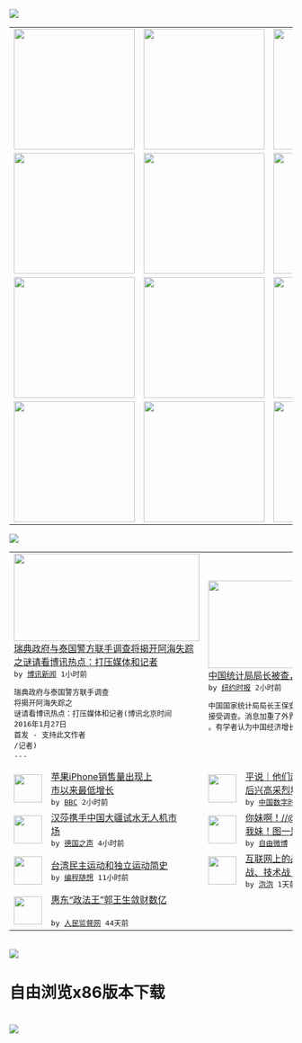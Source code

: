 

<a href="https://github.com/greatfire/z/raw/master/FreeBrowser.apk"><img src="https://raw.githubusercontent.com/greatfire/wiki/master/x/header.png" /></a><table><tr><td width="262" align="center" valign="center"><a href="https://github.com/greatfire/wiki/wiki/nyt" title="纽约时报中文网 国际纵览"><img src="https://raw.githubusercontent.com/greatfire/wiki/master/x/nyt_flag.png" width="215"/></a></td><td width="262" align="center" valign="center"><a href="https://github.com/greatfire/wiki/wiki/dw" title=""><img src="https://raw.githubusercontent.com/greatfire/wiki/master/x/dw_flag.png" width="215"/></a></td><td width="262" align="center" valign="center"><a href="https://github.com/greatfire/wiki/wiki/rmjd" title=""><img src="https://raw.githubusercontent.com/greatfire/wiki/master/x/rmjd_flag.png" width="215"/></a></td></tr><tr><td width="262" align="center" valign="center"><a href="https://github.com/paopaonetizen/website" title="泡泡 - 未经审查的互联网信息"><img src="https://raw.githubusercontent.com/greatfire/wiki/master/x/pp_flag.png" width="215"/></a></td><td width="262" align="center" valign="center"><a href="https://github.com/getlantern/mirror" title="以及自由微博和GreatFire.org官方中文论坛"><img src="https://raw.githubusercontent.com/greatfire/wiki/master/x/lantern_flag.png" width="215"/></a></td><td width="262" align="center" valign="center"><a href="https://github.com/cdtmirrors/m/" title=""><img src="https://raw.githubusercontent.com/greatfire/wiki/master/x/cdt_flag.png" width="215"/></a></td></tr><tr><td width="262" align="center" valign="center"><a href="https://github.com/program-think/blog" title="编程随想的博客"><img src="https://raw.githubusercontent.com/greatfire/wiki/master/x/pt_flag.png" width="215"/></a></td><td width="262" align="center" valign="center"><a href="https://github.com/greatfire/wiki/wiki/bbc" title=""><img src="https://raw.githubusercontent.com/greatfire/wiki/master/x/bbc_flag.png" width="215"/></a></td><td width="262" align="center" valign="center"><a href="https://github.com/freeweibo/s" title="自由微博 - 匿名和不受屏蔽的新浪微博搜索"><img src="https://raw.githubusercontent.com/greatfire/wiki/master/x/fw_flag.png" width="215"/></a></td></tr><tr><td width="262" align="center" valign="center"><a href="https://github.com/greatfire/wiki/wiki/google" title=""><img src="https://raw.githubusercontent.com/greatfire/wiki/master/x/google_flag.png" width="215"/></a></td><td width="262" align="center" valign="center"><a href="https://github.com/bxnews/boxun" title=""><img src="https://raw.githubusercontent.com/greatfire/wiki/master/x/bx_flag.png" width="215"/></a></td><td width="262" align="center" valign="center"><a href="https://github.com/greatfire/wiki/wiki/open-source" title="欢迎访问GreatFire.org开发者项目网站"><img src="https://raw.githubusercontent.com/greatfire/wiki/master/x/open-source_flag.png" width="215"/></a></td></tr></table><img src="https://raw.githubusercontent.com/greatfire/wiki/master/x/newsfeed text.png" /><table cols="4"><tr><td colspan="2" width="380"><a href="http://www.boxun.com/news/gb/intl/2016/01/201601270034.shtml"><img src="http://www.boxun.com/news/images/2016/01/201601270034intl1.jpg" width="330" height="156"/></a></br><a href="http://www.boxun.com/news/gb/intl/2016/01/201601270034.shtml">瑞典政府与泰国警方联手调查将揭开阿海失踪<br/>之谜请看博讯热点：打压媒体和记者</a></br><kbd> by <a href="http://www.boxun.com">博讯新闻</a> 1小时前 </kbd></br><pre>瑞典政府与泰国警方联手调查 将揭开阿海失踪之<br/>谜请看博讯热点：打压媒体和记者(博讯北京时间<br/>2016年1月27日 首发 - 支持此文作者<br/>/记者)          ...</pre></td><td colspan="2" width="380"><a href="https://d3qlz4p8smvoli.cloudfront.net/business/20160127/c27chinaecon/"><img src="http://static01.nyt.com/images/2016/01/27/business/27chinaecon-web1/27chinaecon-web1-articleLarge.jpg" width="330" height="156"/></a></br><a href="https://d3qlz4p8smvoli.cloudfront.net/business/20160127/c27chinaecon/">中国统计局局长被查，官方经济数据又添疑云</a></br><kbd> by <a href="http://m.cn.nytimes.com/">纽约时报</a> 2小时前 </kbd></br><pre>中国国家统计局局长王保安涉嫌“严重违纪”，正<br/>接受调查。消息加重了外界对中国经济数据的怀疑<br/>。有学者认为中国经济增长可</pre></td></tr><tr><td><img src="http://a.files.bbci.co.uk/worldservice/live/assets/images/2016/01/26/160126223807_apple_144x81_getty_nocredit.jpg" width="50" height="50"/></td><td width="280"><a href="http://www.bbc.com/zhongwen/simp/world/2016/01/160126_apple_iphone_sale">苹果iPhone销售量出现上<br/>市以来最低增长</a></br><kbd> by <a href="http://www.bbc.co.uk/zhongwen/simp">BBC</a> 2小时前 </kbd></td><td><img src="http://chinadigitaltimes.net/chinese/files/2016/01/Ur503skA.jpeg" width="50" height="50"/></td><td width="280"><a href="http://feedproxy.google.com/~r/chinadigitaltimes/zKps/~3/LUPxaatt0I4/">平说｜他们越狱远征自由人 然<br/>后兴高采烈地回笼</a></br><kbd> by <a href="http://chinadigitaltimes.net/chinese/">中国数字时代</a> 2小时前 </kbd></td></tr><tr><td><img src="http://www.dw.com/image/0,,18989777_302,00.jpg" width="50" height="50"/></td><td width="280"><a href="http://dw.com/p/1HkOP?maca=chi-GK-text-greatfire-all-chinese-15625-xml-mrss">汉莎携手中国大疆试水无人机市<br/>场</a></br><kbd> by <a href="http://dw.de">德国之声</a> 4小时前 </kbd></td><td><img src="http://ww3.sinaimg.cn/large/6de39d21jw1f0daxqjfgej20bb070mxf.jpg" width="50" height="50"/></td><td width="280"><a href="https://freeweibo.com/weibo/3935682823115865">你妹啊！//@刘春: 图三是<br/>我妹！图一是我弟妹[爱你]</a></br><kbd> by <a href="https://freeweibo.com/">自由微博</a> 9小时前 </kbd></td></tr><tr><td><img src="http://lh3.googleusercontent.com/vU8ZzW4wa_O9VIqASs7k6acq5VlMLPoJC329h-IeSXAXWkT6c_Y1pKsQ3-VhjFuuc8qGQauA9iDzyHHZ9mxIOZG9B5YeYOndN-yfntwR0ShVxiig69AzznyLpxs0LffiDjqjpXRz1g" width="50" height="50"/></td><td width="280"><a href="http://feedproxy.google.com/~r/programthink/~3/e7PdpHrG5hI/Taiwan-Political-Movements.html">台湾民主运动和独立运动简史</a></br><kbd> by <a href="http://program-think.blogspot.com">编程随想</a> 11小时前 </kbd></td><td><img src="https://pao-pao.net/sites/pao-pao.net/files/styles/large/public/xia_pian_wen_zhong_tu__0.jpeg?itok=mPp3TE1u" width="50" height="50"/></td><td width="280"><a href="https://pao-pao.net/article/667">互联网上的战争：信息战、舆论<br/>战、技术战（下）</a></br><kbd> by <a href="https://pao-pao.net">泡泡</a> 1天前 </kbd></td></tr><tr><td><img src="http://www.rmjdw.com/uploads/151213/3-151213135J1423.jpg" width="50" height="50"/></td><td width="280"><a href="http://www.rmjdw.com//tebiebaodao/20151213/15247.html">惠东“政法王”郭王生敛财数亿<br/> </a></br><kbd> by <a href="http://www.rmjdw.com/">人民监督网</a> 44天前 </kbd></td></table></br><a href="https://github.com/greatfire/z/raw/master/FreeBrowser.apk"><img src="https://raw.githubusercontent.com/greatfire/wiki/master/x/download app.png" /></a><h1>自由浏览x86版本下载<h1><a href="https://github.com/greatfire/z/raw/master/FreeBrowser-x86.apk"><img src="https://raw.githubusercontent.com/greatfire/images/master/fb86.qr.png" /></a>